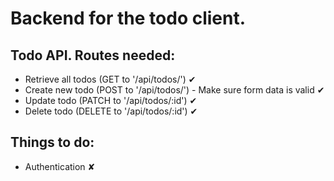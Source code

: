 # Backend for the todo client.

## Todo API. Routes needed:

- Retrieve all todos (GET to '/api/todos/') ✔
- Create new todo (POST to '/api/todos/') - Make sure form data is valid ✔
- Update todo (PATCH to '/api/todos/:id') ✔
- Delete todo (DELETE to '/api/todos/:id') ✔

## Things to do:

- Authentication ✘

